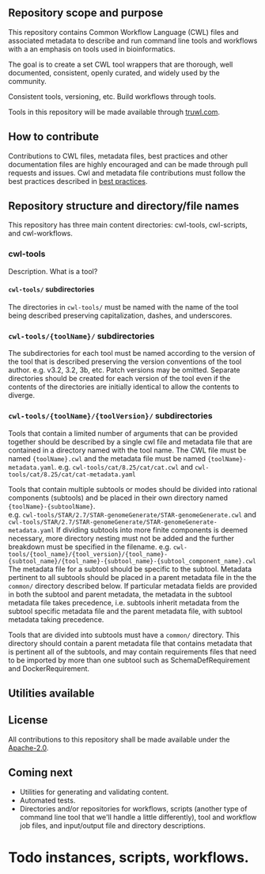 ## Repository scope and purpose
This repository contains Common Workflow Language (CWL) files and associated metadata to describe and run 
command line tools and workflows with a an emphasis on tools used in bioinformatics. 


The goal is to create a set CWL tool wrappers that are thorough, well documented, consistent, 
openly curated, and widely used by the community.

Consistent tools, versioning, etc. Build workflows through tools.

Tools in this repository will be made available through [truwl.com](https://truwl.com).

## How to contribute
Contributions to CWL files, metadata files, best practices and other documentation files 
are highly encouraged and can be made through pull requests and issues. Cwl and metadata file contributions must follow
 the best practices described in  [best practices](docs/templates/CommandLineTool_guide.md). 

## Repository structure and directory/file names
This repository has three main content directories: cwl-tools, cwl-scripts, and cwl-workflows.
### cwl-tools
Description. What is a tool?

#### `cwl-tools/` subdirectories
The directories in `cwl-tools/` must be named with the name of the tool being described preserving capitalization, 
dashes, and underscores. 

### `cwl-tools/{toolName}/` subdirectories
The subdirectories for each tool must be named according to the version of the tool that is described
preserving the version conventions of the tool author. e.g. v3.2, 3.2, 3b, etc. Patch versions may be omitted.
Separate directories should be created for each version of the tool even if the contents of the 
directories are initially identical to allow the contents to diverge.

### `cwl-tools/{toolName}/{toolVersion}/` subdirectories 
Tools that contain a limited number of arguments that can be provided together should be described by a single cwl file
and metadata file that are contained in a directory named with the tool name. 
The CWL file must be named `{toolName}.cwl` 
and the metadata file must be named `{toolName}-metadata.yaml`. 
e.g. `cwl-tools/cat/8.25/cat/cat.cwl` and `cwl-tools/cat/8.25/cat/cat-metadata.yaml` 

Tools that contain multiple subtools or modes should be divided into rational components (subtools) and be placed in their 
own directory named `{toolName}-{subtoolName}`.  
e.g. `cwl-tools/STAR/2.7/STAR-genomeGenerate/STAR-genomeGenerate.cwl` and `cwl-tools/STAR/2.7/STAR-genomeGenerate/STAR-genomeGenerate-metadata.yaml`
If dividing subtools into more finite components is deemed necessary, more directory nesting must not be added and the further breakdown
must be specified in the filename. 
e.g. `cwl-tools/{tool_name}/{tool_version}/{tool_name}-{subtool_name}/{tool_name}-{subtool_name}-{subtool_component_name}.cwl`
The metadata file for a subtool should be specific to the subtool. 
Metadata pertinent to all subtools should be placed in a parent metadata file in the  the `common/` directory described below. 
If particular metadata fields are provided in both the subtool and parent metadata, the metadata in the subtool 
metadata file takes precedence, i.e. subtools inherit metadata from the subtool specific metadata file
and the parent metadata file, with subtool metadata taking precedence.


Tools that are divided into subtools must have a `common/` directory. This directory should contain a parent
metadata file that contains metadata that is pertinent all of the subtools, and may contain requirements files that 
need to be imported by more than one subtool such as SchemaDefRequirement and DockerRequirement.



## Utilities available

## License
All contributions to this repository shall be made available under the [Apache-2.0](LICENSE.txt). 


## Coming next
- Utilities for generating and validating content. 
- Automated tests.
- Directories and/or repositories for workflows, scripts (another type of command line tool that we'll handle a little 
differently), tool and workflow job files, and input/output file and directory descriptions.


# Todo instances, scripts, workflows.
